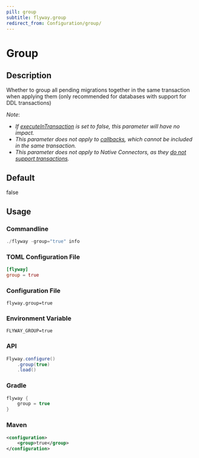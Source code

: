 ```yaml
---
pill: group
subtitle: flyway.group
redirect_from: Configuration/group/
---
```


# Group

## Description
Whether to group all pending migrations together in the same transaction when applying them (only recommended for databases with support for DDL transactions)

_Note_: 
- _If [executeInTransaction](<Configuration/Parameters/Flyway/Execute In Transaction>) is set to false, this parameter will have no impact._
- _This parameter does not apply to [callbacks](<Concepts/Callback concept>), which cannot be included in the same transaction._
- _This parameter does not apply to Native Connectors, as they [do not support transactions](https://documentation.red-gate.com/display/FD/Flyway+Native+Connectors+-+MongoDB)._

## Default
false

## Usage

### Commandline
```powershell
./flyway -group="true" info
```

### TOML Configuration File
```toml
[flyway]
group = true
```

### Configuration File
```properties
flyway.group=true
```

### Environment Variable
```properties
FLYWAY_GROUP=true
```

### API
```java
Flyway.configure()
    .group(true)
    .load()
```

### Gradle
```groovy
flyway {
    group = true
}
```

### Maven
```xml
<configuration>
    <group>true</group>
</configuration>
```

